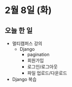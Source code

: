 # 2월 8일 (화)

## 오늘 한 일

* 멀티캠퍼스 강의
  * Django 
    * pagination
    * 회원가입
    * 로그인/로그아웃
    * 파일 업로드/다운로드
* Django 복습